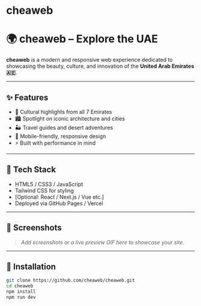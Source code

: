 # cheaweb
# 🌍 cheaweb – Explore the UAE

**cheaweb** is a modern and responsive web experience dedicated to showcasing the beauty, culture, and innovation of the **United Arab Emirates 🇦🇪**.

---

## ✨ Features

- 🕌 Cultural highlights from all 7 Emirates
- 🏙️ Spotlight on iconic architecture and cities
- 🏜️ Travel guides and desert adventures
- 📱 Mobile-friendly, responsive design
- ⚡ Built with performance in mind

---

## 🚀 Tech Stack

- HTML5 / CSS3 / JavaScript
- Tailwind CSS for styling
- [Optional: React / Next.js / Vue etc.]
- Deployed via GitHub Pages / Vercel

---

## 📸 Screenshots

> _Add screenshots or a live preview GIF here to showcase your site._

---

## 🔧 Installation

```bash
git clone https://github.com/cheaweb/cheaweb.git
cd cheaweb
npm install
npm run dev

